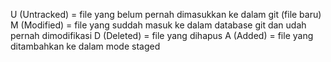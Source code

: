 
U (Untracked) = file yang belum pernah dimasukkan ke dalam git (file baru)
M (Modified) = file yang suddah masuk ke dalam database git dan udah pernah dimodifikasi
D (Deleted) = file yang dihapus
A (Added) = file yang ditambahkan ke dalam mode staged